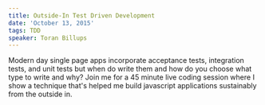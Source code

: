 ```yaml
---
title: Outside-In Test Driven Development
date: 'October 13, 2015'
tags: TDD
speaker: Toran Billups
---
```




Modern day single page apps incorporate acceptance tests, integration tests, and unit tests but when do write them and how do you choose what type to write and why? Join me for a 45 minute live coding session where I show a technique that's helped me build javascript applications sustainably from the outside in.


